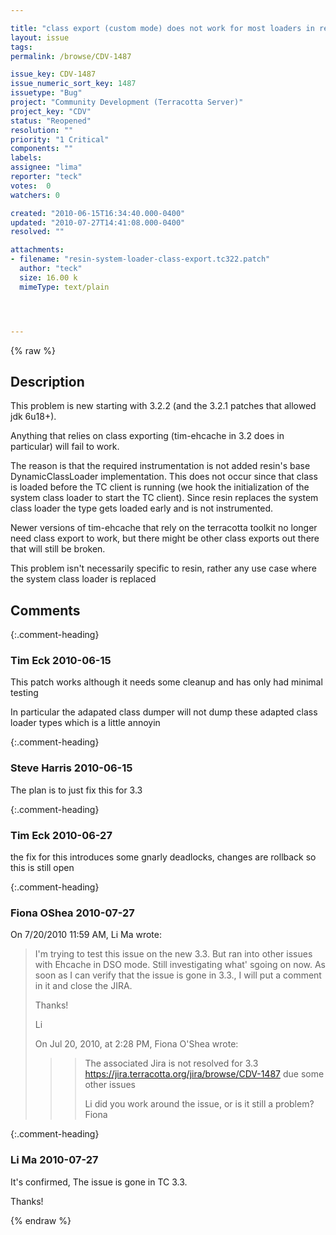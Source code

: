 ```yaml
---

title: "class export (custom mode) does not work for most loaders in resin-3.1.x"
layout: issue
tags: 
permalink: /browse/CDV-1487

issue_key: CDV-1487
issue_numeric_sort_key: 1487
issuetype: "Bug"
project: "Community Development (Terracotta Server)"
project_key: "CDV"
status: "Reopened"
resolution: ""
priority: "1 Critical"
components: ""
labels: 
assignee: "lima"
reporter: "teck"
votes:  0
watchers: 0

created: "2010-06-15T16:34:40.000-0400"
updated: "2010-07-27T14:41:08.000-0400"
resolved: ""

attachments:
- filename: "resin-system-loader-class-export.tc322.patch"
  author: "teck"
  size: 16.00 k
  mimeType: text/plain




---
```


{% raw %}

## Description

<div markdown="1" class="description">

This problem is new starting with 3.2.2 (and the 3.2.1 patches that allowed jdk 6u18+). 

Anything that relies on class exporting (tim-ehcache in 3.2 does in particular) will fail to work. 

The reason is that the required instrumentation is not added resin's base DynamicClassLoader implementation. This does not occur since that class is loaded before the TC client is running (we hook the initialization of the system class loader to start the TC client). Since resin replaces the system class loader the type gets loaded early and is not instrumented.

Newer versions of tim-ehcache that rely on the terracotta toolkit no longer need class export to work, but there might be other class exports out there that will still be broken. 

This problem isn't necessarily specific to resin, rather any use case where the system class loader is replaced

</div>

## Comments


{:.comment-heading}
### **Tim Eck** <span class="date">2010-06-15</span>

<div markdown="1" class="comment">

This patch works although it needs some cleanup and has only had minimal testing

In particular the adapated class dumper will not dump these adapted class loader types which is a little annoyin

</div>


{:.comment-heading}
### **Steve Harris** <span class="date">2010-06-15</span>

<div markdown="1" class="comment">

The plan is to just fix this for 3.3

</div>


{:.comment-heading}
### **Tim Eck** <span class="date">2010-06-27</span>

<div markdown="1" class="comment">

the fix for this introduces some gnarly deadlocks, changes are rollback so this is still open


</div>


{:.comment-heading}
### **Fiona OShea** <span class="date">2010-07-27</span>

<div markdown="1" class="comment">

On 7/20/2010 11:59 AM, Li Ma wrote:
> I'm trying to test this issue on the new 3.3. But ran into other issues with Ehcache in DSO mode. Still investigating what' sgoing on now.
> As soon as I can verify that the issue is gone in 3.3., I will put a comment in it and close the JIRA.
>
> Thanks!
>
> Li
>
> On Jul 20, 2010, at 2:28 PM, Fiona O'Shea wrote:
>
>> > The associated Jira is not resolved for 3.3 https://jira.terracotta.org/jira/browse/CDV-1487 due some other issues
>> > 
>> > Li did you work around the issue, or is it still a problem?
>> > Fiona


</div>


{:.comment-heading}
### **Li  Ma** <span class="date">2010-07-27</span>

<div markdown="1" class="comment">

It's confirmed, The issue is gone in TC 3.3.

Thanks!


</div>



{% endraw %}
